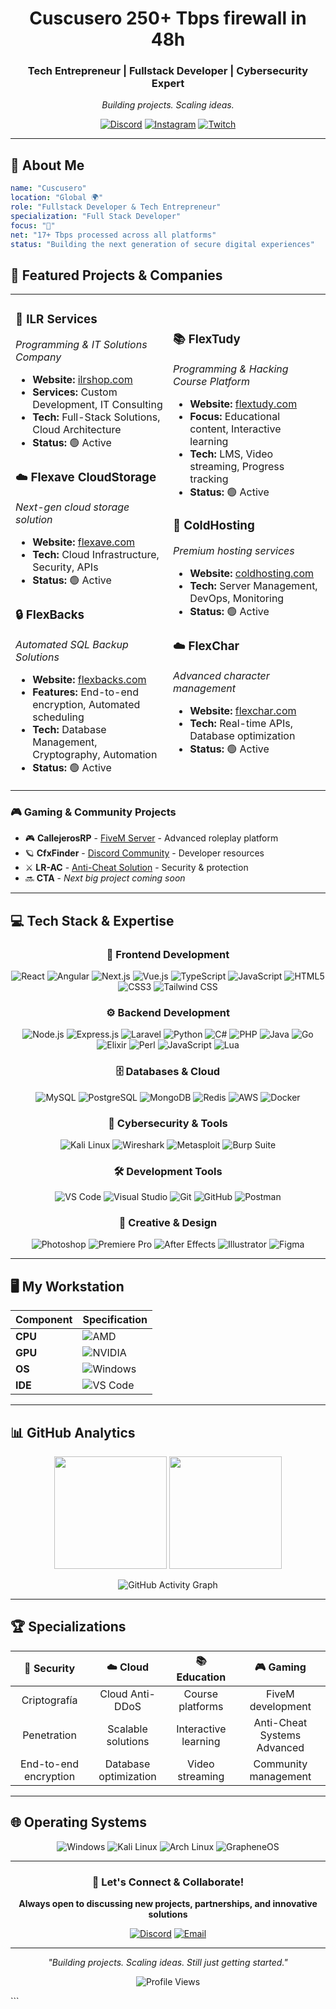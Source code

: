 <div align="center">
  
# Cuscusero 250+ Tbps firewall in 48h 

### Tech Entrepreneur | Fullstack Developer | Cybersecurity Expert
*Building projects. Scaling ideas.*  

[![Discord](https://img.shields.io/badge/Discord-cuscusero-5865F2?style=for-the-badge&logo=discord&logoColor=white)](https://discord.gg/yta95RXg9k)
[![Instagram](https://img.shields.io/badge/Instagram-cuscusero-E4405F?style=for-the-badge&logo=instagram&logoColor=white)](https://instagram.com/cuscusero)
[![Twitch](https://img.shields.io/badge/Twitch-cuscusero-9146FF?style=for-the-badge&logo=twitch&logoColor=white)](https://www.twitch.tv/cuscusero)

---

</div>

## 🚀 About Me

```yaml
name: "Cuscusero"
location: "Global 🌍"
role: "Fullstack Developer & Tech Entrepreneur"
specialization: "Full Stack Developer"
focus: "🙏"
net: "17+ Tbps processed across all platforms"
status: "Building the next generation of secure digital experiences"
```

## 🏢 Featured Projects & Companies

<table>
<tr>
<td width="50%">

### 🏢 **ILR Services**
*Programming & IT Solutions Company*
- **Website:** [ilrshop.com](https://ilrshop.com)
- **Services:** Custom Development, IT Consulting
- **Tech:** Full-Stack Solutions, Cloud Architecture
- **Status:** 🟢 Active

### ☁️ **Flexave CloudStorage**
*Next-gen cloud storage solution*
- **Website:** [flexave.com](https://flexave.com)
- **Tech:** Cloud Infrastructure, Security, APIs
- **Status:** 🟢 Active

### 🔒 **FlexBacks**
*Automated SQL Backup Solutions*
- **Website:** [flexbacks.com](https://flexbacks.com)
- **Features:** End-to-end encryption, Automated scheduling
- **Tech:** Database Management, Cryptography, Automation
- **Status:** 🟢 Active

</td>
<td width="50%">

### 📚 **FlexTudy**
*Programming & Hacking Course Platform*
- **Website:** [flextudy.com](https://flextudy.com)
- **Focus:** Educational content, Interactive learning
- **Tech:** LMS, Video streaming, Progress tracking
- **Status:** 🟢 Active

### 🥶 **ColdHosting** 
*Premium hosting services*
- **Website:** [coldhosting.com](https://coldhosting.com)
- **Tech:** Server Management, DevOps, Monitoring
- **Status:** 🟢 Active

### ☁️ **FlexChar**
*Advanced character management*
- **Website:** [flexchar.com](https://flexchar.com)
- **Tech:** Real-time APIs, Database optimization
- **Status:** 🟢 Active

</td>
</tr>
</table>

### 🎮 Gaming & Community Projects
- 🎮 **CallejerosRP** - [FiveM Server](https://callejerosrp.com) - Advanced roleplay platform
- 🪐 **CfxFinder** - [Discord Community](https://discord.gg/7RAA7hPKvJ) - Developer resources
- ⚔️ **LR-AC** - [Anti-Cheat Solution](https://discord.gg/Xf7MRPq2hd) - Security & protection
- 🔜 **CTA** - *Next big project coming soon*

---

## 💻 Tech Stack & Expertise

<div align="center">

### 🚀 Frontend Development
![React](https://img.shields.io/badge/React-61DAFB?style=for-the-badge&logo=react&logoColor=black)
![Angular](https://img.shields.io/badge/Angular-DD0031?style=for-the-badge&logo=angular&logoColor=white)
![Next.js](https://img.shields.io/badge/Next.js-000000?style=for-the-badge&logo=next.js&logoColor=white)
![Vue.js](https://img.shields.io/badge/Vue.js-4FC08D?style=for-the-badge&logo=vue.js&logoColor=white)
![TypeScript](https://img.shields.io/badge/TypeScript-3178C6?style=for-the-badge&logo=typescript&logoColor=white)
![JavaScript](https://img.shields.io/badge/JavaScript-F7DF1E?style=for-the-badge&logo=javascript&logoColor=black)
![HTML5](https://img.shields.io/badge/HTML5-E34F26?style=for-the-badge&logo=html5&logoColor=white)
![CSS3](https://img.shields.io/badge/CSS3-1572B6?style=for-the-badge&logo=css3&logoColor=white)
![Tailwind CSS](https://img.shields.io/badge/Tailwind_CSS-38B2AC?style=for-the-badge&logo=tailwind-css&logoColor=white)

### ⚙️ Backend Development
![Node.js](https://img.shields.io/badge/Node.js-43853D?style=for-the-badge&logo=node.js&logoColor=white)
![Express.js](https://img.shields.io/badge/Express.js-000000?style=for-the-badge&logo=express&logoColor=white)
![Laravel](https://img.shields.io/badge/Laravel-FF2D20?style=for-the-badge&logo=laravel&logoColor=white)
![Python](https://img.shields.io/badge/Python-3776AB?style=for-the-badge&logo=python&logoColor=white)
![C#](https://img.shields.io/badge/C%23-239120?style=for-the-badge&logo=c-sharp&logoColor=white)
![PHP](https://img.shields.io/badge/PHP-777BB4?style=for-the-badge&logo=php&logoColor=white)
![Java](https://img.shields.io/badge/Java-ED8B00?style=for-the-badge&logo=java&logoColor=white)
![Go](https://img.shields.io/badge/Go-00ADD8?style=for-the-badge&logo=go&logoColor=white)
![Elixir](https://img.shields.io/badge/Elixir-4B275F?style=for-the-badge&logo=elixir&logoColor=white)
![Perl](https://img.shields.io/badge/Perl-39457E?style=for-the-badge&logo=perl&logoColor=white)
![JavaScript](https://img.shields.io/badge/JavaScript-F7DF1E?style=for-the-badge&logo=javascript&logoColor=black)
![Lua](https://img.shields.io/badge/Lua-2C2D72?style=for-the-badge&logo=lua&logoColor=white)

### 🗄️ Databases & Cloud
![MySQL](https://img.shields.io/badge/MySQL-4479A1?style=for-the-badge&logo=mysql&logoColor=white)
![PostgreSQL](https://img.shields.io/badge/PostgreSQL-336791?style=for-the-badge&logo=postgresql&logoColor=white)
![MongoDB](https://img.shields.io/badge/MongoDB-47A248?style=for-the-badge&logo=mongodb&logoColor=white)
![Redis](https://img.shields.io/badge/Redis-DC382D?style=for-the-badge&logo=redis&logoColor=white)
![AWS](https://img.shields.io/badge/AWS-232F3E?style=for-the-badge&logo=amazon-aws&logoColor=white)
![Docker](https://img.shields.io/badge/Docker-2496ED?style=for-the-badge&logo=docker&logoColor=white)

### 🔐 Cybersecurity & Tools
![Kali Linux](https://img.shields.io/badge/Kali_Linux-557C94?style=for-the-badge&logo=kali-linux&logoColor=white)
![Wireshark](https://img.shields.io/badge/Wireshark-1679A7?style=for-the-badge&logo=wireshark&logoColor=white)
![Metasploit](https://img.shields.io/badge/Metasploit-2596CD?style=for-the-badge&logo=metasploit&logoColor=white)
![Burp Suite](https://img.shields.io/badge/Burp_Suite-FF6633?style=for-the-badge&logo=burp-suite&logoColor=white)

### 🛠️ Development Tools
![VS Code](https://img.shields.io/badge/VS_Code-007ACC?style=for-the-badge&logo=visual-studio-code&logoColor=white)
![Visual Studio](https://img.shields.io/badge/Visual_Studio-5C2D91?style=for-the-badge&logo=visual-studio&logoColor=white)
![Git](https://img.shields.io/badge/Git-F05032?style=for-the-badge&logo=git&logoColor=white)
![GitHub](https://img.shields.io/badge/GitHub-181717?style=for-the-badge&logo=github&logoColor=white)
![Postman](https://img.shields.io/badge/Postman-FF6C37?style=for-the-badge&logo=postman&logoColor=white)

### 🎨 Creative & Design
![Photoshop](https://img.shields.io/badge/Photoshop-31A8FF?style=for-the-badge&logo=adobe-photoshop&logoColor=white)
![Premiere Pro](https://img.shields.io/badge/Premiere_Pro-9999FF?style=for-the-badge&logo=adobe-premiere-pro&logoColor=white)
![After Effects](https://img.shields.io/badge/After_Effects-9999FF?style=for-the-badge&logo=adobe-after-effects&logoColor=white)
![Illustrator](https://img.shields.io/badge/Illustrator-FF9A00?style=for-the-badge&logo=adobe-illustrator&logoColor=white)
![Figma](https://img.shields.io/badge/Figma-F24E1E?style=for-the-badge&logo=figma&logoColor=white)

</div>

---

## 🖥️ My Workstation

<div align="center">

| Component | Specification |
|-----------|---------------|
| **CPU** | ![AMD](https://img.shields.io/badge/AMD-Ryzen_7_5700X-ED1C24?style=flat-square&logo=amd&logoColor=white) |
| **GPU** | ![NVIDIA](https://img.shields.io/badge/NVIDIA-RTX_Series-76B900?style=flat-square&logo=nvidia&logoColor=white) |
| **OS** | ![Windows](https://img.shields.io/badge/Windows-11-0078D6?style=flat-square&logo=windows&logoColor=white) |
| **IDE** | ![VS Code](https://img.shields.io/badge/VS_Code-007ACC?style=flat-square&logo=visual-studio-code&logoColor=white) |

</div>

---

## 📊 GitHub Analytics

<div align="center">
  
<img height="180em" src="https://github-readme-stats.vercel.app/api?username=cuscusero&show_icons=true&theme=tokyonight&include_all_commits=true&count_private=true&hide_border=true"/>
<img height="180em" src="https://github-readme-stats.vercel.app/api/top-langs/?username=cuscusero&layout=compact&langs_count=10&theme=tokyonight&hide_border=true"/>

</div>

<div align="center">

![GitHub Activity Graph](https://github-readme-activity-graph.vercel.app/graph?username=cuscusero&theme=tokyo-night&hide_border=true)

</div>

---

## 🏆 Specializations

<div align="center">

| 🔐 **Security** | ☁️ **Cloud** | 📚 **Education** | 🎮 **Gaming** |
|:---:|:---:|:---:|:---:|
| Criptografía | Cloud Anti-DDoS | Course platforms | FiveM development |
| Penetration | Scalable solutions | Interactive learning | Anti-Cheat Systems Advanced |
| End-to-end encryption | Database optimization | Video streaming | Community management |

</div>

---

## 🌐 Operating Systems

<div align="center">

![Windows](https://img.shields.io/badge/Windows-0078D6?style=for-the-badge&logo=windows&logoColor=white)
![Kali Linux](https://img.shields.io/badge/Kali_Linux-557C94?style=for-the-badge&logo=kali-linux&logoColor=white)
![Arch Linux](https://img.shields.io/badge/Arch_Linux-1793D1?style=for-the-badge&logo=arch-linux&logoColor=white)
![GrapheneOS](https://img.shields.io/badge/GrapheneOS-000000?style=for-the-badge&logo=android&logoColor=white)

</div>

---

<div align="center">

### 💬 Let's Connect & Collaborate!

**Always open to discussing new projects, partnerships, and innovative solutions**

[![Discord](https://img.shields.io/badge/Discord-cuscusero-5865F2?style=for-the-badge&logo=discord&logoColor=white)]([https://discord.gg/callejerosrp](https://discord.gg/yta95RXg9k))
[![Email](https://img.shields.io/badge/Business-Inquiries-EA4335?style=for-the-badge&logo=gmail&logoColor=white)](mailto:contact@ilrshop.com)

---

*"Building projects. Scaling ideas. Still just getting started."*

![Profile Views](https://komarev.com/ghpvc/?username=cuscusero&color=blueviolet&style=flat-square&label=Profile+Views)

</div>
```
